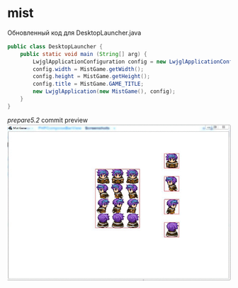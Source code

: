 mist
====

Обновленный код для DesktopLauncher.java

```java
public class DesktopLauncher {
	public static void main (String[] arg) {
		LwjglApplicationConfiguration config = new LwjglApplicationConfiguration();
		config.width = MistGame.getWidth();
		config.height = MistGame.getHeight();
		config.title = MistGame.GAME_TITLE;
		new LwjglApplication(new MistGame(), config);
	}
}
```
<i>prepare5.2</i> commit preview
![prepare5.2](gitdata/prepare5.gif)
